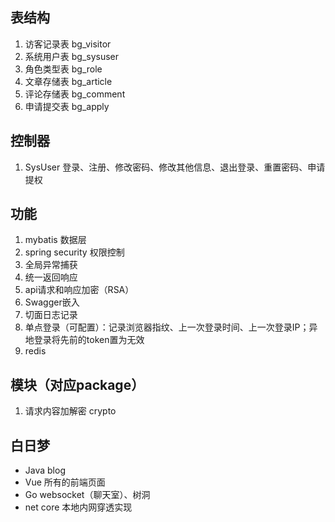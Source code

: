 ## 表结构
1. 访客记录表 bg_visitor 
1. 系统用户表 bg_sysuser
1. 角色类型表 bg_role
1. 文章存储表 bg_article
1. 评论存储表 bg_comment
1. 申请提交表 bg_apply

## 控制器
1. SysUser 登录、注册、修改密码、修改其他信息、退出登录、重置密码、申请提权


## 功能
1. mybatis 数据层
1. spring security 权限控制
1. 全局异常捕获
1. 统一返回响应
1. api请求和响应加密（RSA）
1. Swagger嵌入
1. 切面日志记录
1. 单点登录（可配置）：记录浏览器指纹、上一次登录时间、上一次登录IP；异地登录将先前的token置为无效
1. redis

## 模块（对应package） 
1. 请求内容加解密  crypto

## 白日梦
- Java blog
- Vue 所有的前端页面
- Go websocket（聊天室）、树洞
- net core 本地内网穿透实现
